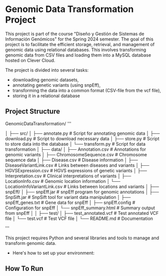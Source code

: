# Genomic Data Transformation Project
This project is part of the course "Diseño y Gestión de Sistemas de Información Genómicos" for the Spring 2024 semester. 
The goal of this project is to facilitate the efficient storage, retrieval, and management of genomic data using relational databases.
This involves transforming genomic data from CSV files and loading them into a MySQL database hosted on Clever Cloud.

The project is divided into several tasks: 
  - downloading genomic datasets,
  - annotating genetic variants (using snpEff),
  - transforming the data into a common format (CSV-file from the vcf file), 
  - storing it in a relational database 



## Project Structure
GenomicDataTransformation/
'''

│
├── src/
│   ├── annotate.py                 # Script for annotating genomic data
│   ├── download.py                 # Script to download necessary data
│   ├── store.py                    # Script to store data into the database
│   └── transform.py                # Script for data transformation
│
├── data/
│   ├── Annotation.csv              # Annotations for genomic variants
│   ├── ChromosomeSequence.csv      # Chromosome sequence data
│   ├── Disease.csv                 # Disease information
│   ├── DiseaseVariantLink.csv      # Links between diseases and variants
│   ├── HGVSExpression.csv          # HGVS expressions of genetic variants
│   ├── Interpretation.csv          # Clinical interpretations of variants
│   ├── LocationInfo.csv            # Genomic location information
│   └── LocationInfoVariantLink.csv # Links between locations and variants
│
├── snpEff/
│   ├── snpEff.jar                  # snpEff program for genomic annotations
│   ├── SnpSift.jar                 # SnpSift tool for variant data manipulation
│   ├── snpEff_genes.txt            # Gene data for snpEff
│   ├── snpEff.config               # Configuration for snpEff
│   └── snpEff_summary.html         # Summary output from snpEff
│
│
├── test/
│   ├── test_annotated.vcf          # Test annotated VCF file 
│   └── test.vcf                    # Test VCF file
│
└── README.md                       # Documentation  

'''


This project requires Python and several libraries and tools to manage and transform genomic data. 
- Here's how to set up your environment:

## How To Run

